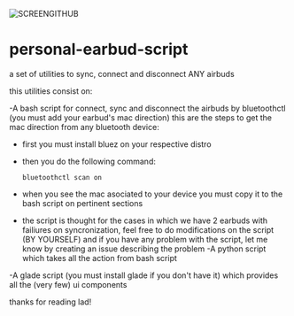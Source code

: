 ![SCREENGITHUB](https://github.com/user-attachments/assets/7b603180-033e-41be-8d67-82db0c4d7de7)
# personal-earbud-script
a set of utilities to sync, connect and disconnect ANY airbuds

this utilities consist on:

-A bash script for connect, sync and disconnect the airbuds by bluetoothctl (you must add your earbud's mac direction)
    this are the steps to get the mac direction from any bluetooth device:
    
* first you must install bluez on your respective distro
* then you do the following command:


        
      bluetoothctl scan on


* when you see the mac asociated to your device you must copy it to the bash script on pertinent sections
  
* the script is thought for the cases in which we have 2 earbuds with failiures on syncronization, feel free to do modifications on the script (BY YOURSELF) and if you have any problem with the script, let me know by creating an issue describing the problem 
-A python script which takes all the action from bash script

-A glade script (you must install glade if you don't have it) which provides all the (very few) ui components

thanks for reading lad!
